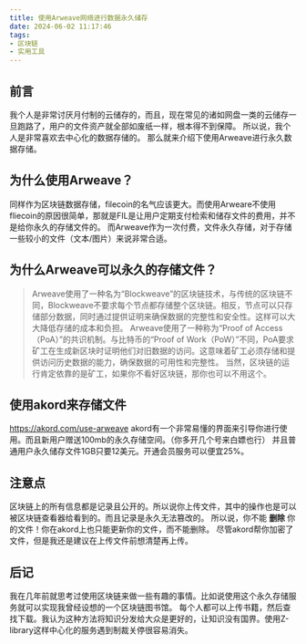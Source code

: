 ```yaml
---
title: 使用Arweave网络进行数据永久储存
date: 2024-06-02 11:17:46
tags:
- 区块链
- 实用工具
---
```

## 前言
我个人是非常讨厌月付制的云储存的，而且，现在常见的诸如网盘一类的云储存一旦跑路了，用户的文件资产就全部如废纸一样，根本得不到保障。
所以说，我个人是非常喜欢去中心化的数据存储的。
那么就来介绍下使用Arweave进行永久数据存储。

## 为什么使用Arweave？
同样作为区块链数据存储，filecoin的名气应该更大。而使用Arweare不使用fliecoin的原因很简单，那就是FIL是让用户定期支付检索和储存文件的费用，并不是给你永久的存储文件的。
而Arweave作为一次付费，文件永久存储，对于存储一些较小的文件（文本/图片）来说非常合适。

## 为什么Arweave可以永久的存储文件？
>Arweave使用了一种名为“Blockweave”的区块链技术，与传统的区块链不同，Blockweave不要求每个节点都存储整个区块链。相反，节点可以只存储部分数据，同时通过提供证明来确保数据的完整性和安全性。这样可以大大降低存储的成本和负担。
>Arweave使用了一种称为“Proof of Access（PoA）”的共识机制。与比特币的“Proof of Work（PoW）”不同，PoA要求矿工在生成新区块时证明他们对旧数据的访问。这意味着矿工必须存储和提供访问历史数据的能力，确保数据的可用性和完整性。
当然，区块链的运行肯定依靠的是矿工，如果你不看好区块链，那你也可以不用这个。

## 使用akord来存储文件
https://akord.com/use-arweave
akord有一个非常易懂的界面来引导你进行使用。而且新用户赠送100mb的永久存储空间。（你多开几个号来白嫖也行）
并且普通用户永久储存文件1GB只要12美元。开通会员服务可以便宜25%。

## 注意点
区块链上的所有信息都是记录且公开的。所以说你上传文件，其中的操作也是可以被区块链查看器给看到的。而且记录是永久无法篡改的。
所以说，你不能 __删除__ 你的文件！你在akord上也只能更新你的文件，而不能删除。
尽管akord帮你加密了文件，但是我还是建议在上传文件前想清楚再上传。

## 后记
我在几年前就思考过使用区块链来做一些有趣的事情。比如说使用这个永久存储服务就可以实现我曾经设想的一个区块链图书馆。
每个人都可以上传书籍，然后查找下载。我认为这种方法将知识分发给大众是更好的，让知识没有国界。使用Z-library这样中心化的服务遇到制裁关停很容易消失。

